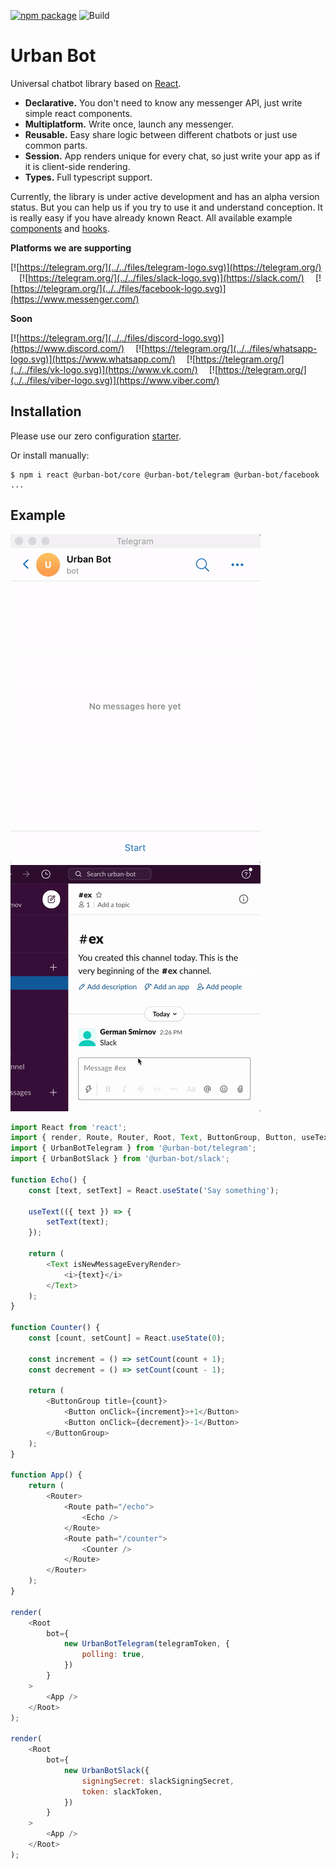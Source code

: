 [![npm package](https://img.shields.io/npm/v/@urban-bot/core?logo=npm&style=flat-square)](https://www.npmjs.com/package/@urban-bot/core)
![Build](https://github.com/urban-bot/urban-bot/workflows/Node.js%20CI/badge.svg)
# Urban Bot

Universal chatbot library based on [React](https://github.com/facebook/react).

* **Declarative.** You don't need to know any messenger API, just write simple react components.
* **Multiplatform.** Write once, launch any messenger.
* **Reusable.** Easy share logic between different chatbots or just use common parts.
* **Session.** App renders unique for every chat, so just write your app as if it is client-side rendering.
* **Types.** Full typescript support.

Currently, the library is under active development and has an alpha version status. But you can help us if you try to use it and understand conception. It is really easy if you have already known React. All available example [components](https://github.com/urban-bot/urban-bot/tree/master/examples/base/src) and [hooks](https://github.com/urban-bot/urban-bot/blob/master/examples/base/src/Hooks.tsx).

**Platforms we are supporting**

[![https://telegram.org/](../../files/telegram-logo.svg)](https://telegram.org/)
 [![https://telegram.org/](../../files/slack-logo.svg)](https://slack.com/)
 [![https://telegram.org/](../../files/facebook-logo.svg)](https://www.messenger.com/)
 
 
**Soon**

[![https://telegram.org/](../../files/discord-logo.svg)](https://www.discord.com/)
 [![https://telegram.org/](../../files/whatsapp-logo.svg)](https://www.whatsapp.com/)
 [![https://telegram.org/](../../files/vk-logo.svg)](https://www.vk.com/)
 [![https://telegram.org/](../../files/viber-logo.svg)](https://www.viber.com/)

## Installation
Please use our zero configuration [starter](https://github.com/urban-bot/urban-bot-starter).

Or install manually:
```
$ npm i react @urban-bot/core @urban-bot/telegram @urban-bot/facebook ...
```

## Example
![](../../files/telegram-gif.gif)
![](../../files/slack-gif.gif)
```javascript
import React from 'react';
import { render, Route, Router, Root, Text, ButtonGroup, Button, useText } from '@urban-bot/core';
import { UrbanBotTelegram } from '@urban-bot/telegram';
import { UrbanBotSlack } from '@urban-bot/slack';

function Echo() {
    const [text, setText] = React.useState('Say something');

    useText(({ text }) => {
        setText(text);
    });

    return (
        <Text isNewMessageEveryRender>
            <i>{text}</i>
        </Text>
    );
}

function Counter() {
    const [count, setCount] = React.useState(0);

    const increment = () => setCount(count + 1);
    const decrement = () => setCount(count - 1);

    return (
        <ButtonGroup title={count}>
            <Button onClick={increment}>+1</Button>
            <Button onClick={decrement}>-1</Button>
        </ButtonGroup>
    );
}

function App() {
    return (
        <Router>
            <Route path="/echo">
                <Echo />
            </Route>
            <Route path="/counter">
                <Counter />
            </Route>
        </Router>
    );
}

render(
    <Root
        bot={
            new UrbanBotTelegram(telegramToken, {
                polling: true,
            })
        }
    >
        <App />
    </Root>
);

render(
    <Root
        bot={
            new UrbanBotSlack({
                signingSecret: slackSigningSecret,
                token: slackToken,
            })
        }
    >
        <App />
    </Root>
);
```
